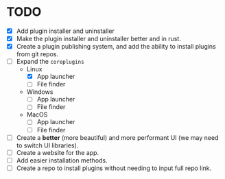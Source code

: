 # TODO
- [x] Add plugin installer and uninstaller
- [x] Make the plugin installer and uninstaller better and in rust.
- [x] Create a plugin publishing system, and add the ability to install plugins from git repos.
- [ ] Expand the `coreplugins`
	- Linux
    	- [x] App launcher
    	- [ ] File finder
    - Windows
    	- [ ] App launcher
    	- [ ] File finder
    - MacOS
    	- [ ] App launcher
    	- [ ] File finder
- [ ] Create a **better** (more beautiful)  and more performant UI (we may need to switch UI libraries).
- [ ] Create a website for the app.
- [ ] Add easier installation methods.
- [ ] Create a repo to install plugins without needing to input full repo link.
